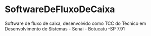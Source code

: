 # SoftwareDeFluxoDeCaixa
Software de fluxo de caixa, desenvolvido como TCC do Técnico em Desenvolvimento de Sistemas - Senai - Botucatu -SP 7.91
